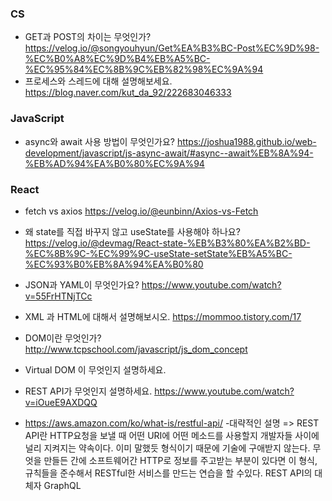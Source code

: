 ### CS
    
    
   - GET과 POST의 차이는 무엇인가? https://velog.io/@songyouhyun/Get%EA%B3%BC-Post%EC%9D%98-%EC%B0%A8%EC%9D%B4%EB%A5%BC-%EC%95%84%EC%8B%9C%EB%82%98%EC%9A%94 
   - 프로세스와 스레드에 대해 설명해보세요. https://blog.naver.com/kut_da_92/222683046333
    
### JavaScript 
    
   - async와 await 사용 방법이 무엇인가요? https://joshua1988.github.io/web-development/javascript/js-async-await/#async--await%EB%8A%94-%EB%AD%94%EA%B0%80%EC%9A%94

### React
    
   - fetch vs axios https://velog.io/@eunbinn/Axios-vs-Fetch 
   - 왜 state를 직접 바꾸지 않고 useState를 사용해야 하나요? https://velog.io/@devmag/React-state-%EB%B3%80%EA%B2%BD-%EC%8B%9C-%EC%99%9C-useState-setState%EB%A5%BC-%EC%93%B0%EB%8A%94%EA%B0%80

   - JSON과 YAML이 무엇인가요?  https://www.youtube.com/watch?v=55FrHTNjTCc
   - XML 과 HTML에 대해서 설명해보시오. https://mommoo.tistory.com/17
   - DOM이란 무엇인가? http://www.tcpschool.com/javascript/js_dom_concept
   - Virtual DOM 이 무엇인지 설명하세요. 
   - REST API가 무엇인지 설명하세요. https://www.youtube.com/watch?v=iOueE9AXDQQ
   - https://aws.amazon.com/ko/what-is/restful-api/
        -대략적인 설명 => REST API란 HTTP요청을 보낼 때 어떤 URI에 어떤 메소드를 사용할지 개발자들 사이에 널리 지켜지는 약속이다.
        이미 말했듯 형식이기 때문에 기술에 구애받지 않는다.
        무엇을 만들든 간에 소프트웨어간 HTTP로 정보를 주고받는 부분이 있다면 이 형식, 규칙들을 준수해서 RESTful한 서비스를 만드는 연습을 할 수있다.
        REST API의 대체자 GraphQL
    
